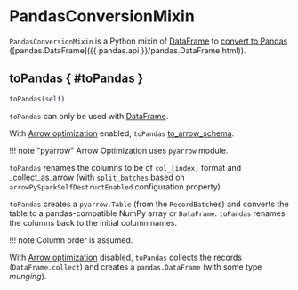# PandasConversionMixin

`PandasConversionMixin` is a Python mixin of [DataFrame](DataFrame.md) to [convert to Pandas](#toPandas) ([pandas.DataFrame]({{ pandas.api }}/pandas.DataFrame.html)).

## toPandas { #toPandas }

```python
toPandas(self)
```

`toPandas` can only be used with [DataFrame](DataFrame.md).

With [Arrow optimization](../configuration-properties.md#arrowPySparkEnabled) enabled, `toPandas` [to_arrow_schema](#to_arrow_schema).

!!! note "pyarrow"
    Arrow Optimization uses `pyarrow` module.

`toPandas` renames the columns to be of `col_[index]` format and [_collect_as_arrow](#_collect_as_arrow) (with `split_batches` based on `arrowPySparkSelfDestructEnabled` configuration property).

`toPandas` creates a `pyarrow.Table` (from the `RecordBatch`es) and converts the table to a pandas-compatible NumPy array or `DataFrame`. `toPandas` renames the columns back to the initial column names.

!!! note
    Column order is assumed.

With [Arrow optimization](../configuration-properties.md#arrowPySparkEnabled) disabled, `toPandas` collects the records (`DataFrame.collect`) and creates a `pandas.DataFrame` (with some type _munging_).

